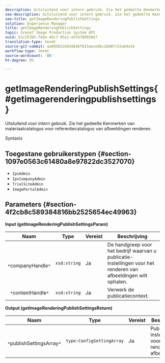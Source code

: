 ```yaml
---
description: Uitsluitend voor intern gebruik. Zie het gedeelte Kenmerken van materiaalcatalogus voor referentiecatalogus van afbeeldingen renderen.
seo-description: Uitsluitend voor intern gebruik. Zie het gedeelte Kenmerken van materiaalcatalogus voor referentiecatalogus van afbeeldingen renderen.
seo-title: getImageRenderingPublishSettings
solution: Experience Manager
title: getImageRenderingPublishSettings
topic: Scene7 Image Production System API
uuid: b1c253b5-febe-4dc7-95a1-a5f4789030e7
translation-type: tm+mt
source-git-commit: aa095022d43db4bf815aece9bc2b087c53a64e1b
workflow-type: tm+mt
source-wordcount: '88'
ht-degree: 0%

---
```



# getImageRenderingPublishSettings{#getimagerenderingpublishsettings}

Uitsluitend voor intern gebruik. Zie het gedeelte Kenmerken van materiaalcatalogus voor referentiecatalogus van afbeeldingen renderen.

Syntaxis

## Toegestane gebruikerstypen {#section-1097e0563c61480a8e97822dc3527070}

* `IpsAdmin`
* `IpsCompanyAdmin`
* `TrialSiteAdmin`
* `ImagePortalAdmin`

## Parameters {#section-4f2cb8c589384816bb2525654ec49963}

**Input (getImageRenderingPublishSettingsParam)**

| Naam | Type | Vereist | Beschrijving |
|---|---|---|---|
| ` *`companyHandle`*` | `xsd:string` | Ja | De handgreep voor het bedrijf waarvan u publicatie-instellingen voor het renderen van afbeeldingen wilt ophalen. |
| ` *`contextHandle`*` | `xsd:string` | Ja | Verwerk de publicatiecontext. |

**Output (getImageRenderingPublishSettingsReturn)**

| Naam | Type | Vereist | Beschrijving |
|---|---|---|---|
| ` *`publishSettingsArray`*` | `type:ConfigSettingArray` | Ja | Publicatie-instellingen voor het renderen van afbeeldingen. |

